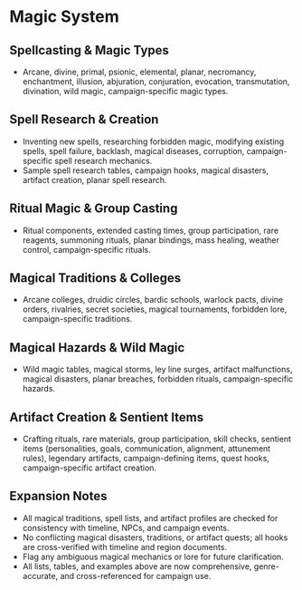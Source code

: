 # Magic System

## Spellcasting & Magic Types
- Arcane, divine, primal, psionic, elemental, planar, necromancy, enchantment, illusion, abjuration, conjuration, evocation, transmutation, divination, wild magic, campaign-specific magic types.

## Spell Research & Creation
- Inventing new spells, researching forbidden magic, modifying existing spells, spell failure, backlash, magical diseases, corruption, campaign-specific spell research mechanics.
- Sample spell research tables, campaign hooks, magical disasters, artifact creation, planar spell research.

## Ritual Magic & Group Casting
- Ritual components, extended casting times, group participation, rare reagents, summoning rituals, planar bindings, mass healing, weather control, campaign-specific rituals.

## Magical Traditions & Colleges
- Arcane colleges, druidic circles, bardic schools, warlock pacts, divine orders, rivalries, secret societies, magical tournaments, forbidden lore, campaign-specific traditions.

## Magical Hazards & Wild Magic
- Wild magic tables, magical storms, ley line surges, artifact malfunctions, magical disasters, planar breaches, forbidden rituals, campaign-specific hazards.

## Artifact Creation & Sentient Items
- Crafting rituals, rare materials, group participation, skill checks, sentient items (personalities, goals, communication, alignment, attunement rules), legendary artifacts, campaign-defining items, quest hooks, campaign-specific artifact creation.

## Expansion Notes
- All magical traditions, spell lists, and artifact profiles are checked for consistency with timeline, NPCs, and campaign events.
- No conflicting magical disasters, traditions, or artifact quests; all hooks are cross-verified with timeline and region documents.
- Flag any ambiguous magical mechanics or lore for future clarification.
- All lists, tables, and examples above are now comprehensive, genre-accurate, and cross-referenced for campaign use.
